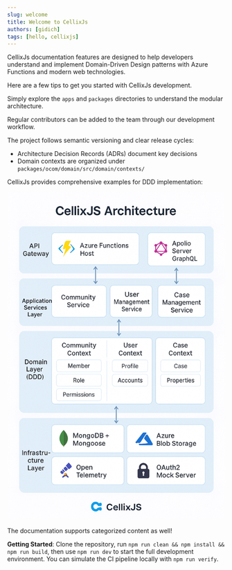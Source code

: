 ```yaml
---
slug: welcome
title: Welcome to CellixJs
authors: [gidich]
tags: [hello, cellixjs]
---
```


CellixJs documentation features are designed to help developers understand and implement Domain-Driven Design patterns with Azure Functions and modern web technologies.

Here are a few tips to get you started with CellixJs development.

<!-- truncate -->

Simply explore the `apps` and `packages` directories to understand the modular architecture.

Regular contributors can be added to the team through our development workflow.

The project follows semantic versioning and clear release cycles:

- Architecture Decision Records (ADRs) document key decisions
- Domain contexts are organized under `packages/ocom/domain/src/domain/contexts/`

CellixJs provides comprehensive examples for DDD implementation:

![CellixJs Architecture](./cellixjs-architecture-banner.jpg)

The documentation supports categorized content as well!

**Getting Started**: Clone the repository, run `npm run clean && npm install && npm run build`, then use `npm run dev` to start the full development environment. You can simulate the CI pipeline locally with `npm run verify`.
